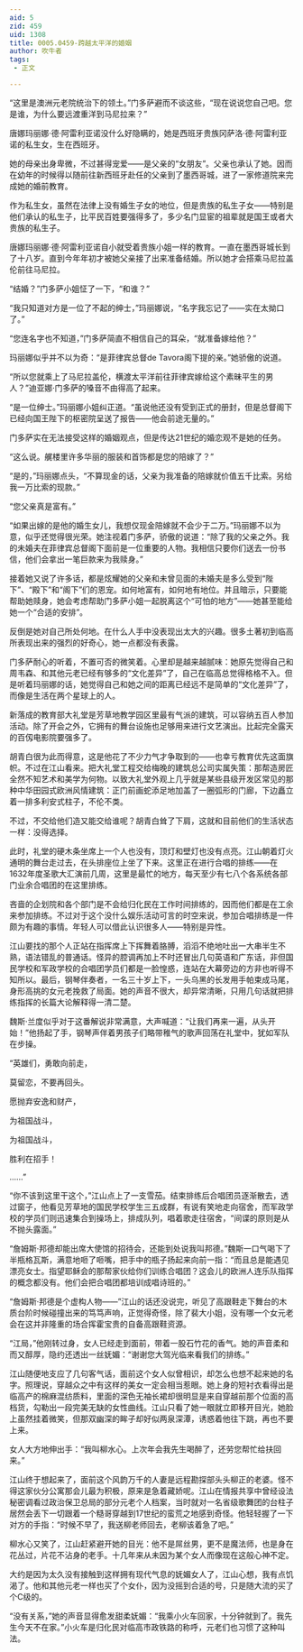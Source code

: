 ```yaml
---
aid: 5
zid: 459
uid: 1308
title: 0005.0459-跨越太平洋的婚姻
author: 吹牛者
tags: 
 - 正文

---
```




  “这里是澳洲元老院统治下的领土。”门多萨避而不谈这些，“现在说说您自己吧。您是谁，为什么要远渡重洋到马尼拉来？”

  唐娜玛丽娜·德·阿雷利亚诺没什么好隐瞒的，她是西班牙贵族冈萨洛·德·阿雷利亚诺的私生女，生在西班牙。

  她的母亲出身卑微，不过甚得宠爱——是父亲的“女朋友”。父亲也承认了她。因而在幼年的时候得以随前往新西班牙赴任的父亲到了墨西哥城，进了一家修道院来完成她的婚前教育。

  作为私生女，虽然在法律上没有婚生子女的地位，但是贵族的私生子女——特别是他们承认的私生子，比平民百姓要强得多了，多少名门显宦的祖辈就是国王或者大贵族的私生子。

  唐娜玛丽娜·德·阿雷利亚诺自小就受着贵族小姐一样的教育。一直在墨西哥城长到了十八岁。直到今年年初才被她父亲接了出来准备结婚。所以她才会搭乘马尼拉盖伦前往马尼拉。

  “结婚？”门多萨小姐怔了一下，“和谁？”

  “我只知道对方是一位了不起的绅士，”玛丽娜说，“名字我忘记了——实在太拗口了。”

  “您连名字也不知道，”门多萨简直不相信自己的耳朵，“就准备嫁给他？”

  玛丽娜似乎并不以为奇：“是菲律宾总督de Tavora阁下提的亲。”她骄傲的说道。

  “所以您就乘上了马尼拉盖伦，横渡太平洋前往菲律宾嫁给这个素昧平生的男人？”迪亚娜·门多萨的嗓音不由得高了起来。

  “是一位绅士。”玛丽娜小姐纠正道。“虽说他还没有受到正式的册封，但是总督阁下已经向国王陛下的枢密院呈送了报告——他会前途无量的。”

  门多萨实在无法接受这样的婚姻观点，但是传达21世纪的婚恋观不是她的任务。

  “这么说。艉楼里许多华丽的服装和首饰都是您的陪嫁了？”

  “是的，”玛丽娜点头，“不算现金的话，父亲为我准备的陪嫁就价值五千比索。另给我一万比索的现款。”

  “您父亲真是富有。”

  “如果出嫁的是他的婚生女儿，我想仅现金陪嫁就不会少于二万。”玛丽娜不以为意，似乎还觉得很光荣。她注视着门多萨，骄傲的说道：“除了我的父亲之外。我的未婚夫在菲律宾总督阁下面前是一位重要的人物。我相信只要你们送去一份书信，他们会拿出一笔巨款来为我赎身。”

  接着她又说了许多话，都是炫耀她的父亲和未曾见面的未婚夫是多么受到“陛下”、“殿下”和“阁下”们的恩宠。如何地富有，如何地有地位。并且暗示，只要能帮助她赎身，她会考虑帮助门多萨小姐一起脱离这个“可怕的地方”——她甚至能给她一个“合适的安排”。

  反倒是她对自己所处何地。在什么人手中没表现出太大的兴趣。很多土著初到临高所表现出来的强烈的好奇心，她一点都没有表露。

  门多萨耐心的听着，不置可否的微笑着。心里却是越来越腻味：她原先觉得自己和周韦森、和其他元老已经有够多的“文化差异”了，自己在临高总觉得格格不入。但是听着玛丽娜的话，她觉得自己和她之间的距离已经远不是简单的“文化差异”了，而像是生活在两个星球上的人。

  新落成的教育部大礼堂是芳草地教学园区里最有气派的建筑，可以容纳五百人参加活动。除了开会之外，它拥有的舞台设施也足够用来进行文艺演出。比起完全露天的百仭电影院要强多了。

  胡青白很为此而得意，这是他花了不少力气才争取到的——也幸亏教育优先这面旗帜。不过在江山看来。把大礼堂工程交给梅晚的建筑总公司实属失策：那帮造房匠全然不知艺术和美学为何物。以致大礼堂外观上几乎就是某些县级开发区常见的那种中华田园式欧洲风情建筑：正门前画蛇添足地加盖了一圈弧形的门廊，下边矗立着一排多利安式柱子，不伦不类。

  不过，不交给他们造又能交给谁呢？胡青白耸了下肩，这就和目前他们的生活状态一样：没得选择。

  此时，礼堂的硬木条坐席上一个人也没有，顶灯和壁灯也没有点亮。江山朝着灯火通明的舞台走过去，在头排座位上坐了下来。这里正在进行合唱的排练——在1632年度圣歌大汇演前几周，这里是最忙的地方，每天至少有七八个各系统各部门业余合唱团的在这里排练。

  吝啬的企划院和各个部门是不会给归化民在工作时间排练的，因而他们都是在工余来参加排练。不过对于这个没什么娱乐活动可言的时空来说，参加合唱排练是一件颇为有趣的事情。年轻人可以借此认识很多人——特别是异性。

  江山要找的那个人正站在指挥席上下挥舞着胳膊，滔滔不绝地吐出一大串半生不熟，语法错乱的普通话。怪异的腔调再加上不时还冒出几句英语和广东话，非但国民学校和军政学校的合唱团学员们都是一脸惶惑，连站在大幕旁边的方非也听得不知所以。最后，钢琴伴奏者，一名三十岁上下，一头乌黑的长发用手帕束成马尾，身形高挑的女元老挽救了局面。她的声音不很大，却异常清晰，只用几句话就把排练指挥的长篇大论解释得一清二楚。

  魏斯·兰度似乎对于这番解说非常满意，大声喊道：“让我们再来一遍，从头开始！”他扬起了手，钢琴声伴着男孩子们略带稚气的歌声回荡在礼堂中，犹如军队在步操。

  “英雄们，勇敢向前走，

  莫留恋，不要再回头。

  愿抛弃安逸和财产，

  为祖国战斗，

  为祖国战斗，

  胜利在招手！

  ……”

  “你不该到这里干这个，”江山点上了一支雪茄。结束排练后合唱团员逐渐散去，透过窗子，他看见芳草地的国民学校学生三五成群，有说有笑地走向宿舍，而军政学校的学员们则迅速集合到操场上，排成队列，唱着歌走往宿舍，“间谍的原则是从不抛头露面。”

  “詹姆斯·邦德却能出席大使馆的招待会，还能到处说我叫邦德。”魏斯一口气喝下了半瓶格瓦斯，满意地咂了咂嘴，把手中的瓶子扬起来向前一指：“而且总是能遇见漂亮女士。指望耶稣会的那帮家伙给你们训练合唱团？这会儿的欧洲人连乐队指挥的概念都没有。他们会把合唱团都培训成唱诗班的。”

  “詹姆斯·邦德是个虚构人物——”江山的话还没说完，听见了高跟鞋走下舞台的木质台阶时候碰撞出来的笃笃声响，正觉得奇怪，除了裴大小姐，没有哪一个女元老会在这并非隆重的场合挥霍宝贵的自备高跟鞋资源。

  “江局，”他刚转过身，女人已经走到面前，带着一股石竹花的香气。她的声音柔和而又醇厚，隐约还透出一丝妩媚：“谢谢您大驾光临来看我们的排练。”

  江山随便地支应了几句客气话，面前这个女人似曾相识，却怎么也想不起来她的名字。照理说，穿越众之中有这样的美女一定会相当惹眼。她上身的短衬衣看得出是临高产的棉麻混纺质料，里面的深色无袖长裙却很明显是来自穿越前那个位面的高档货，勾勒出一段完美无缺的女性曲线。江山只看了她一眼就立即移开目光，她脸上虽然挂着微笑，但那双幽深的眸子却好似两泉深潭，诱惑着他往下跳，再也不要上来。

  女人大方地伸出手：“我叫柳水心。上次年会我先生喝醉了，还劳您帮忙给扶回来。”

  江山终于想起来了，面前这个风韵万千的人妻是远程勘探部头头柳正的老婆。怪不得这家伙分公寓那会儿最为积极，原来是急着藏娇呢。江山在情报共享中曾经设法秘密调看过政治保卫总局的部分元老个人档案，当时就对一名省级歌舞团的台柱子居然会丢下一切跟着一个糙哥穿越到17世纪的蛮荒之地感到奇怪。他轻轻握了一下对方的手指：“时候不早了，我送柳老师回去，老柳该着急了吧。”

  柳水心又笑了，江山赶紧避开她的目光：他不是屌丝男，更不是魔法师，也是身在花丛过，片花不沾身的老手。十几年来从未因为某个女人而像现在这般心神不定。

  大约是因为太久没有接触到这样拥有现代气息的妩媚女人了，江山心想，我有点饥渴了。他和其他元老一样也买了个女仆，因为没摇到合适的号，只是随大流的买了个C级的。

  “没有关系，”她的声音显得愈发甜柔妩媚：“我乘小火车回家，十分钟就到了。我先生今天不在家。”小火车是归化民对临高市政铁路的称呼，元老们也习惯了这种叫法。


